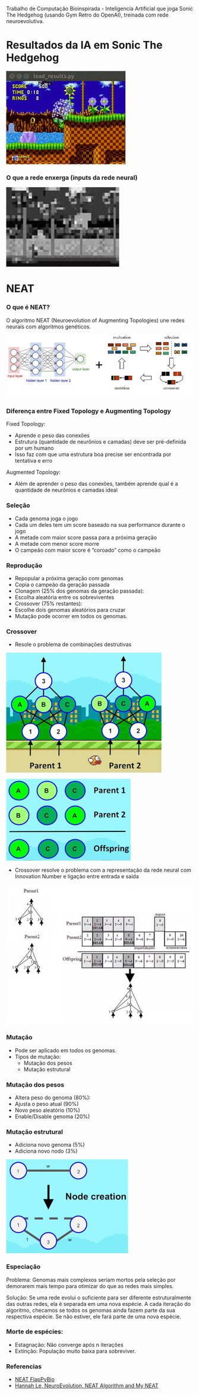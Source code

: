 Trabalho de Computação Bioinspirada - Inteligencia Artificial que joga Sonic The Hedgehog (usando Gym Retro do OpenAI), treinada com rede neuroevolutiva.

# Resultados da IA em Sonic The Hedgehog
![](sonic1.gif)

### O que a rede enxerga (inputs da rede neural)
![](inputs.gif)

# NEAT
### O que é NEAT?
O algoritmo NEAT (Neuroevolution of Augmenting Topologies) une redes neurais com algoritmos genéticos.

![](nn-ga.jpeg)

### Diferença entre Fixed Topology e Augmenting Topology

Fixed Topology:
- Aprende o peso das conexões
- Estrutura (quantidade de neurônios e camadas) deve ser pré-definida por um humano 
- Isso faz com que uma estrutura boa precise ser encontrada por tentativa e erro

Augmented Topology:
- Além de aprender o peso das conexões, também aprende qual é a quantidade de neurônios e camadas ideal


### Seleção
- Cada genoma joga o jogo
- Cada um deles tem um score baseado na sua performance durante o jogo
- A metade com maior score passa para a próxima geração
- A metade com menor score morre
- O campeão com maior score é “coroado” como o campeão

### Reprodução
- Repopular a próxima geração com genomas
- Copia o campeão da geração passada
- Clonagem (25% dos genomas da geração passada):
- Escolha aleatória entre os sobreviventes
- Crossover (75% restantes):
- Escolhe dois genomas aleatórios para cruzar
- Mutação pode ocorrer em todos os genomas.

### Crossover
- Resole o problema de combinações destrutivas

![](crossover1.png)

![](crossover2.png)

- Crossover resolve o problema com a representação da rede neural com Innovation Number e ligação entre entrada e saída

![](crossover4.jpg)

### Mutação
- Pode ser aplicado em todos os genomas.
- Tipos de mutação:
  - Mutação dos pesos
  - Mutação estrutural

### Mutação dos pesos
- Altera peso do genoma (80%):
- Ajusta o peso atual (90%) 
- Novo peso aleatório (10%)
- Enable/Disable genoma (20%)

### Mutação estrutural
- Adiciona novo genoma (5%)
- Adiciona novo nodo (3%)

![](mutation-structural.png)

### Especiação

Problema: Genomas mais complexos seriam mortos pela seleção por demorarem mais tempo para otimizar do que as redes mais simples.

Solução: Se uma rede evolui o suficiente para ser diferente estruturalmente das outras redes, ela é separada em uma nova espécie.
A cada iteração do algoritmo, checamos se todos os genomas ainda fazem parte da sua  respectiva espécie.
Se não estiver, ele fará parte de uma nova espécie.

### Morte de espécies:
- Estagnação: Não converge após n iterações
- Extinção: População muito baixa para sobreviver.


### Referencias
- [NEAT FlapPyBio](https://github.com/michael-iuzzolino/FlapPyBio)
- [Hannah Le, NeuroEvolution, NEAT Algorithm and My NEAT](https://medium.com/datadriveninvestor/neuroevolution-neat-algorithm-and-my-neat-b83c5174d8b0)


